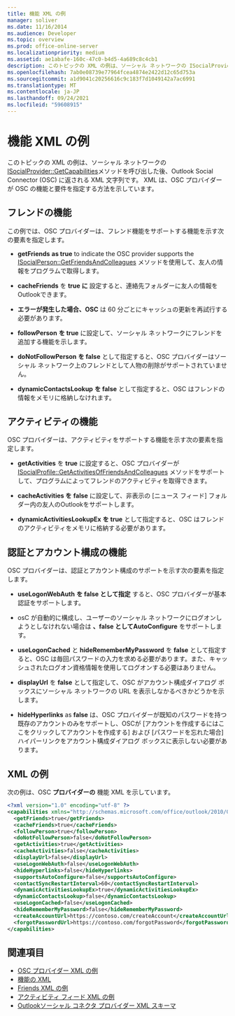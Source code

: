 ```yaml
---
title: 機能 XML の例
manager: soliver
ms.date: 11/16/2014
ms.audience: Developer
ms.topic: overview
ms.prod: office-online-server
ms.localizationpriority: medium
ms.assetid: ae1abafe-160c-47c0-b4d5-4a689c8c4cb1
description: このトピックの XML の例は、ソーシャル ネットワークの ISocialProvider::GetCapabilities メソッドを呼び出した後、Outlook Social Connector (OSC) に返される XML 文字列です。 XML は、OSC プロバイダーが OSC の機能と要件を指定する方法を示しています。
ms.openlocfilehash: 7ab0e08739e77964fcea4874e2422d12c65d753a
ms.sourcegitcommit: a1d9041c20256616c9c183f7d1049142a7ac6991
ms.translationtype: MT
ms.contentlocale: ja-JP
ms.lasthandoff: 09/24/2021
ms.locfileid: "59608915"
---
```

# <a name="capabilities-xml-example"></a>機能 XML の例

このトピックの XML の例は、ソーシャル ネットワークの[ISocialProvider::GetCapabilities](isocialprovider-getcapabilities.md)メソッドを呼び出した後、Outlook Social Connector (OSC) に返される XML 文字列です。 XML は、OSC プロバイダーが OSC の機能と要件を指定する方法を示しています。 
  
## <a name="capabilities-for-friends"></a>フレンドの機能

この例では、OSC プロバイダーは、フレンド機能をサポートする機能を示す次の要素を指定します。
  
- **getFriends** **as true** to indicate the OSC provider supports the [ISocialPerson::GetFriendsAndColleagues](isocialperson-getfriendsandcolleagues.md) メソッドを使用して、友人の情報をプログラムで取得します。 
    
- **cacheFriends** を **true に** 設定すると、連絡先フォルダーに友人の情報をOutlookできます。 
    
- **エラーが発生した場合、OSC** は 60 分ごとにキャッシュの更新を再試行する必要があります。 
    
- **followPerson** **を true** に設定して、ソーシャル ネットワークにフレンドを追加する機能を示します。 
    
- **doNotFollowPerson** **を false** として指定すると、OSC プロバイダーはソーシャル ネットワーク上のフレンドとして人物の削除がサポートされていません。 
    
- **dynamicContactsLookup** **を false** として指定すると、OSC はフレンドの情報をメモリに格納しなけれます。 
    
## <a name="capabilities-for-activities"></a>アクティビティの機能

OSC プロバイダーは、アクティビティをサポートする機能を示す次の要素を指定します。
  
- **getActivities** を **true** に設定すると、OSC プロバイダーが [ISocialProfile::GetActivitiesOfFriendsAndColleagues](isocialprofile-getactivitiesoffriendsandcolleagues.md) メソッドをサポートして、プログラムによってフレンドのアクティビティを取得できます。 
    
- **cacheActivities を** **false** に設定して、非表示の [ニュース フィード] フォルダー内の友人のOutlookをサポートします。 
    
- **dynamicActivitiesLookupEx** **を true** として指定すると、OSC はフレンドのアクティビティをメモリに格納する必要があります。 
    
## <a name="capabilities-for-authentication-and-account-configuration"></a>認証とアカウント構成の機能

OSC プロバイダーは、認証とアカウント構成のサポートを示す次の要素を指定します。
  
- **useLogonWebAuth** **を false として指定** すると、OSC プロバイダーが基本認証をサポートします。 
    
- osC が自動的に構成し、ユーザーのソーシャル ネットワークにログオンしようとしなけれない場合は **、false としてAutoConfigure** をサポートします。 
    
- **useLogonCached** と **hideRememberMyPassword** を **false** として指定すると、OSC は毎回パスワードの入力を求める必要があります。また、キャッシュされたログオン資格情報を使用してログオンする必要はありません。 
    
- **displayUrl** を **false** として指定して、OSC がアカウント構成ダイアログ ボックスにソーシャル ネットワークの URL を表示しなかるべきかどうかを示します。 
    
- **hideHyperlinks** as **false** は、OSC プロバイダーが既知のパスワードを持つ既存のアカウントのみをサポートし、OSCが [アカウントを作成するにはここをクリックしてアカウントを作成する] および [パスワードを忘れた場合] ハイパーリンクをアカウント構成ダイアログ ボックスに表示しない必要があります。 
    
## <a name="xml-example"></a>XML の例

次の例は、OSC **プロバイダーの** 機能 XML を示しています。 
  
```XML
<?xml version="1.0" encoding="utf-8" ?>
<capabilities xmlns="http://schemas.microsoft.com/office/outlook/2010/06/socialprovider.xsd">
  <getFriends>true</getFriends>
  <cacheFriends>true</cacheFriends>
  <followPerson>true</followPerson>
  <doNotFollowPerson>false</doNotFollowPerson>
  <getActivities>true</getActivities>
  <cacheActivities>false</cacheActivities>
  <displayUrl>false</displayUrl>
  <useLogonWebAuth>false</useLogonWebAuth>
  <hideHyperlinks>false</hideHyperlinks>
  <supportsAutoConfigure>false</supportsAutoConfigure>
  <contactSyncRestartInterval>60</contactSyncRestartInterval>
  <dynamicActivitiesLookupEx>true</dynamicActivitiesLookupEx>
  <dynamicContactsLookup>false</dynamicContactsLookup>
  <useLogonCached>false</useLogonCached>
  <hideRememberMyPassword>false</hideRememberMyPassword>
  <createAccountUrl>https://contoso.com/createAccount</createAccountUrl>
  <forgotPasswordUrl>https://contoso.com/forgotPassword</forgotPasswordUrl>
</capabilities>

```

## <a name="see-also"></a>関連項目

- [OSC プロバイダー XML の例](osc-provider-xml-examples.md)  
- [機能の XML](xml-for-capabilities.md)  
- [Friends XML の例](friends-xml-example.md)  
- [アクティビティ フィード XML の例](activity-feed-xml-example.md)  
- [Outlookソーシャル コネクタ プロバイダー XML スキーマ](outlook-social-connector-provider-xml-schema.md)

